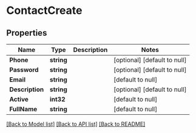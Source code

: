 # ContactCreate

## Properties
Name | Type | Description | Notes
------------ | ------------- | ------------- | -------------
**Phone** | **string** |  | [optional] [default to null]
**Password** | **string** |  | [optional] [default to null]
**Email** | **string** |  | [default to null]
**Description** | **string** |  | [optional] [default to null]
**Active** | **int32** |  | [default to null]
**FullName** | **string** |  | [default to null]

[[Back to Model list]](../README.md#documentation-for-models) [[Back to API list]](../README.md#documentation-for-api-endpoints) [[Back to README]](../README.md)


